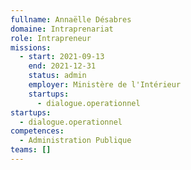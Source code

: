 ```yaml
---
fullname: Annaëlle Désabres
domaine: Intraprenariat
role: Intrapreneur
missions:
  - start: 2021-09-13
    end: 2021-12-31
    status: admin
    employer: Ministère de l'Intérieur
    startups:
      - dialogue.operationnel
startups:
  - dialogue.operationnel
competences:
  - Administration Publique
teams: []
---
```

